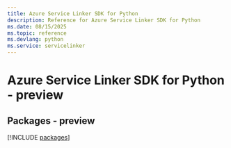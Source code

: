 ```yaml
---
title: Azure Service Linker SDK for Python
description: Reference for Azure Service Linker SDK for Python
ms.date: 08/15/2025
ms.topic: reference
ms.devlang: python
ms.service: servicelinker
---
```

# Azure Service Linker SDK for Python - preview
## Packages - preview
[!INCLUDE [packages](service-linker-index.md)]